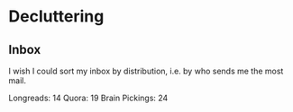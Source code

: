 # Decluttering


## Inbox
I wish I could sort my inbox by distribution, i.e. by who sends me the most mail.

Longreads: 14
Quora: 19
Brain Pickings: 24